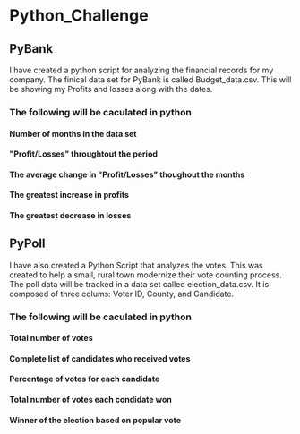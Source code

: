 # Python_Challenge

## PyBank
I have created a python script for analyzing the financial records for my company. The finical data set for PyBank is called Budget_data.csv. This will be showing my Profits and losses along with the dates. 

### The following will be caculated in python

#### Number of months in the data set
#### "Profit/Losses" throughtout the period
#### The average change in "Profit/Losses" thoughout the months 
#### The greatest increase in profits
#### The greatest decrease in losses

## PyPoll
I have also created a Python Script that analyzes the votes. This was created to help a small, rural town modernize their vote counting process. The poll data will be tracked in a data set called election_data.csv. It is composed of three colums: Voter ID, County, and Candidate.

### The following will be caculated in python

#### Total number of votes
#### Complete list of candidates who received votes
#### Percentage of votes for each candidate
#### Total number of votes each condidate won
#### Winner of the election based on popular vote
